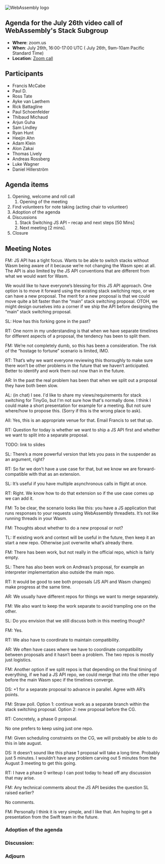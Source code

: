 ![WebAssembly logo](/images/WebAssembly.png)

## Agenda for the July 26th video call of WebAssembly's Stack Subgroup

- **Where**: zoom.us
- **When**:  July 26th, 16:00-17:00 UTC ( July 26th, 9am-10am Pacific Standard Time)
- **Location**: [Zoom call](https://zoom.us/j/91846860726?pwd=NVVNVmpvRVVFQkZTVzZ1dTFEcXgrdz09)


## Participants
- Francis McCabe
- Paul D.
- Ross Tate
- Ayke van Laethem
- Rick Battagline
- Paul Schoenfelder
- Thibaud Michaud
- Arjun Guha
- Sam Lindley
- Ryan Hunt
- Heejin Ahn
- Adam Klein
- Alon Zakai
- Thomas Lively
- Andreas Rossberg
- Luke Wagner
- Daniel Hillerström


## Agenda items

1. Opening, welcome and roll call
    1. Opening of the meeting
1. Find volunteers for note taking (acting chair to volunteer)
1. Adoption of the agenda
1. Discussions
   1. Stack Switching JS API – recap and next steps [50 Mins]
   1. Next meeting [2 mins].
1. Closure

## Meeting Notes

FM: JS API has a tight focus. Wants to be able to switch stacks without Wasm being aware of it because we’re not changing the Wasm spec at all. The API is also limited by the JS API conventions that are different from what we would want for Wasm.

We would like to have everyone’s blessing for this JS API approach. One option is to move it forward using the existing stack switching repo, or we can have a new proposal. The merit for a new proposal is that we could move quite a bit faster than the “main” stack switching proposal. OTOH, we might design ourselves into a corner if we ship the API before designing the “main” stack switching proposal.

SL: How has this forking gone in the past?

RT: One norm in my understanding is that when we have separate timelines for different aspects of a proposal, the tendency has been to split them.

FM: We’re not completely dumb, so this has been a consideration. The risk of the “hostage to fortune” scenario is limited, IMO.

RT: That’s why we want everyone reviewing this thoroughly to make sure there won’t be other problems in the future that we haven’t anticipated. Better to identify and work them out now than in the future.

AR: In the past the real problem has been that when we split out a proposal they have both been slow.

AL: (in chat) I see. I'd like to share my views/requirements for stack switching for TinyGo, but I'm not sure how that's normally done. I think I could make a short presentation for example for a meeting. But not sure where/how to propose this. (Sorry if this is the wrong place to ask).

All: Yes, this is an appropriate venue for that. Email Francis to set that up.

RT: Question for today is whether we want to ship a JS API first and whether we want to split into a separate proposal.

TODO: link to slides


SL: There’s a more powerful version that lets you pass in the suspender as an argument, right?

RT: So far we don’t have a use case for that, but we know we are forward-compatible with that as an extension.

SL: It’s useful if you have multiple asynchronous calls in flight at once.

RT: Right. We know how to do that extension so if the use case comes up we can add it.

FM: To be clear, the scenario looks like this: you have a JS application that runs responses to your requests using WebAssembly threadlets. It’s not like running threads in your Wasm.

FM: Thoughts about whether to do a new proposal or not?

TL: If existing work and context will be useful in the future, then keep it an start a new repo. Otherwise just overwrite what’s already there.

FM: There has been work, but not really in the official repo, which is fairly empty.

SL: There has also been work on Andreas’s proposal, for example an interpreter implementation also outside the main repo.

RT: It would be good to see both proposals (JS API and Wasm changes) make progress at the same time.

AR: We usually have different repos for things we want to merge separately.

FM: We also want to keep the work separate to avoid trampling one on the other.

SL: Do you envision that we still discuss both in this meeting though?

FM: Yes.

RT: We also have to coordinate to maintain compatibility.

AR: We often have cases where we have to coordinate compatibility between proposals and it hasn’t been a problem. The two repos is mostly just logistics.

FM: Another option if we split repos is that depending on the final timing of everything, if we had a JS API repo, we could merge that into the other repo before the main Wasm spec if the timelines converge.

DS: +1 for a separate proposal to advance in parallel. Agree with AR’s points.

FM: Straw poll. Option 1: continue work as a separate branch within the stack switching proposal. Option 2: new proposal before the CG.

RT: Concretely, a phase 0 proposal.

No one prefers to keep using just one repo.

FM: Given scheduling constraints on the CG, we will probably be able to do this in late august.

DS: It doesn’t sound like this phase 1 proposal will take a long time. Probably just 5 minutes. I wouldn’t have any problem carving out 5 minutes from the August 3 meeting to get this going.

RT: I have a phase 0 writeup I can post today to head off any discussion that may arise.

FM: Any technical comments about the JS API besides the question SL raised earlier?

No comments.

FM: Personally I think it is very simple, and I like that. Am hoping to get a presentation from the Swift team in the future.


### Adoption of the agenda

### Discussion:

### Adjourn



